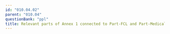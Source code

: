 ```yaml
---
id: "010.04.02"
parent: "010.04"
questionBank: "ppl"
title: Relevant parts of Annex 1 connected to Part-FCL and Part-Medical
---
```

